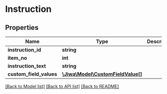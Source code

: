 # Instruction

## Properties
Name | Type | Description | Notes
------------ | ------------- | ------------- | -------------
**instruction_id** | **string** |  | [optional] 
**item_no** | **int** |  | [optional] 
**instruction_text** | **string** |  | [optional] 
**custom_field_values** | [**\Jiwa\Model\CustomFieldValue[]**](CustomFieldValue.md) |  | [optional] 

[[Back to Model list]](../README.md#documentation-for-models) [[Back to API list]](../README.md#documentation-for-api-endpoints) [[Back to README]](../README.md)


